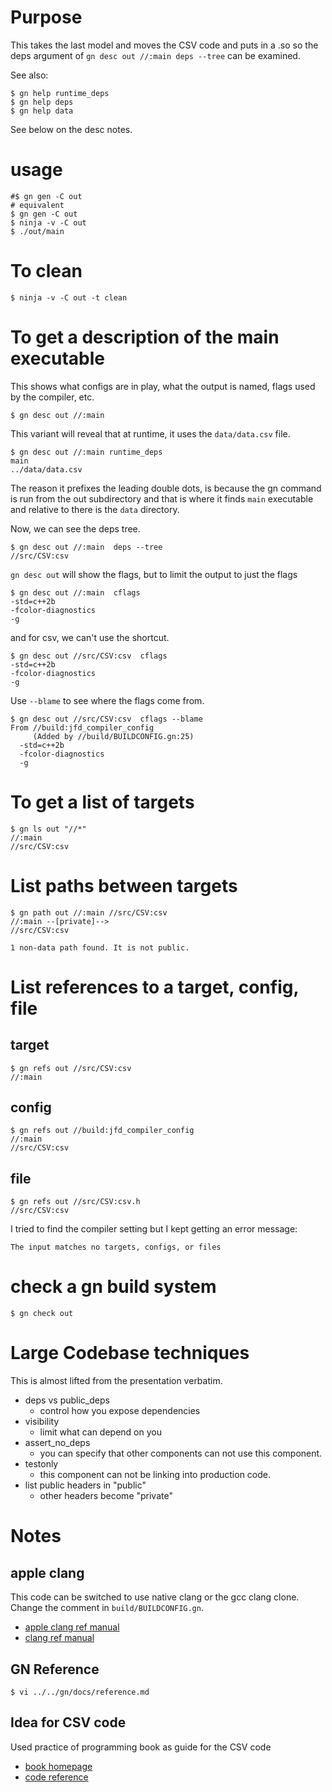 # Purpose

This takes the last model and moves the CSV code and puts in a .so
so the deps argument of `gn desc out //:main deps --tree` can be 
examined.


See also:

```
$ gn help runtime_deps
$ gn help deps
$ gn help data
```

See below on the desc notes.


# usage

```
#$ gn gen -C out
# equivalent
$ gn gen -C out
$ ninja -v -C out
$ ./out/main
```

# To clean 

```
$ ninja -v -C out -t clean
```

# To get a description of the main executable

This shows what configs are in play, what the output is named, flags
used by the compiler, etc.

```
$ gn desc out //:main 
```

This variant will reveal that at runtime, it uses the `data/data.csv`
file.

```
$ gn desc out //:main runtime_deps
main
../data/data.csv
```

The reason it prefixes the leading double dots, is because the gn command is run
from the out subdirectory and that is where it finds `main` executable and
relative to there is the `data` directory.

Now, we can see the deps tree.

```
$ gn desc out //:main  deps --tree
//src/CSV:csv
```

`gn desc out` will show the flags, but to limit the output to just the flags

```
$ gn desc out //:main  cflags     
-std=c++2b
-fcolor-diagnostics
-g
```

and for csv, we can't use the shortcut.

```
$ gn desc out //src/CSV:csv  cflags
-std=c++2b
-fcolor-diagnostics
-g
```

Use `--blame` to see where the flags come from.

```
$ gn desc out //src/CSV:csv  cflags --blame
From //build:jfd_compiler_config
     (Added by //build/BUILDCONFIG.gn:25)
  -std=c++2b
  -fcolor-diagnostics
  -g
```

#  To get a list of targets

```
$ gn ls out "//*"                        
//:main
//src/CSV:csv
```

# List paths between targets

```
$ gn path out //:main //src/CSV:csv  
//:main --[private]-->
//src/CSV:csv

1 non-data path found. It is not public.
```

# List references to a target, config, file

## target
```
$ gn refs out //src/CSV:csv 
//:main
```

## config
```
$ gn refs out //build:jfd_compiler_config
//:main
//src/CSV:csv
```

## file
```
$ gn refs out //src/CSV:csv.h
//src/CSV:csv
```

I tried to find the compiler setting but I kept getting an error message:

```
The input matches no targets, configs, or files
```

# check a gn build system

```
$ gn check out
```

# Large Codebase techniques

This is almost lifted from the presentation verbatim.

* deps vs public_deps
	- control how you expose dependencies
* visibility
	- limit what can depend on you
* assert_no_deps
	- you can specify that other components can not use this component.
* testonly
	- this component can not be linking into production code.
* list public headers in "public"
	- other headers become "private"

# Notes


## apple clang

This code can be switched to use native clang or the gcc clang clone.  Change the comment in `build/BUILDCONFIG.gn`.

* [apple clang ref manual](https://opensource.apple.com/source/clang/clang-23/clang/tools/clang/docs/UsersManual.html)
* [clang ref manual](https://clang.llvm.org/docs/UsersManual.html)


## GN Reference

```
$ vi ../../gn/docs/reference.md
```

## Idea for CSV code

Used practice of programming book as guide for the CSV code

* [book homepage](http://www.cs.princeton.edu/~bwk/tpop.webpage/)
* [code reference](https://www.cs.princeton.edu/~bwk/tpop.webpage/csvgetlinec++.c)



